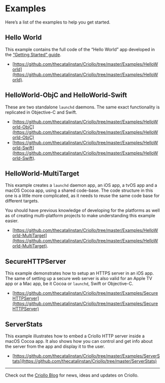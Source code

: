 # Examples

Here’s a list of the examples to help you get started.

## Hello World

This example contains the full code of the “Hello World” app developed in the [“Getting Started” guide](https://github.com/thecatalinstan/Criollo/wiki/Getting-Started).

- [https://github.com/thecatalinstan/Criollo/tree/master/Examples/HelloWorld](https://github.com/thecatalinstan/Criollo/tree/master/Examples/HelloWorld). 

## HelloWorld-ObjC and HelloWorld-Swift

These are two standalone `launchd` daemons. The same exact functionality is replicated in Objective-C and Swift.

- [https://github.com/thecatalinstan/Criollo/tree/master/Examples/HelloWorld-ObjC](https://github.com/thecatalinstan/Criollo/tree/master/Examples/HelloWorld-ObjC)
- [https://github.com/thecatalinstan/Criollo/tree/master/Examples/HelloWorld-Swift](https://github.com/thecatalinstan/Criollo/tree/master/Examples/HelloWorld-Swift). 

## HelloWorld-MultiTarget

This example creates a `launchd` daemon app, an iOS app, a tvOS app and a macOS Cocoa app, using a shared code-base. The code structure in this one is a little more complicated, as it needs to reuse the same code base for different targets.

You should have previous knowledge of developing for the platforms as well as of creating multi-platform projects to make understanding this example easier.

- [https://github.com/thecatalinstan/Criollo/tree/master/Examples/HelloWorld-MultiTarget](https://github.com/thecatalinstan/Criollo/tree/master/Examples/HelloWorld-MultiTarget).

## SecureHTTPServer

This example demonstrates how to setup an HTTPS server in an iOS app. The same of setting up a secure web server is also valid for an Apple TV app or  a Mac app, be it Cocoa or `launchd`, Swift or Objective-C.

- [https://github.com/thecatalinstan/Criollo/tree/master/Examples/SecureHTTPServer](https://github.com/thecatalinstan/Criollo/tree/master/Examples/SecureHTTPServer)

## ServerStats

This example illustrates how to embed a Criollo HTTP server inside a macOS Cocoa app. It also shows how you can control and get info about the server from the app and display it to the user.

- [https://github.com/thecatalinstan/Criollo/tree/master/Examples/ServerStats](https://github.com/thecatalinstan/Criollo/tree/master/ServerStats)

---

Check out the [Criollo Blog](https://criollo.io/blog) for news, ideas and updates on Criollo.
